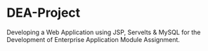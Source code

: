 # DEA-Project
Developing a Web Application using JSP, Servelts &amp; MySQL for the Development of Enterprise Application Module Assignment.
